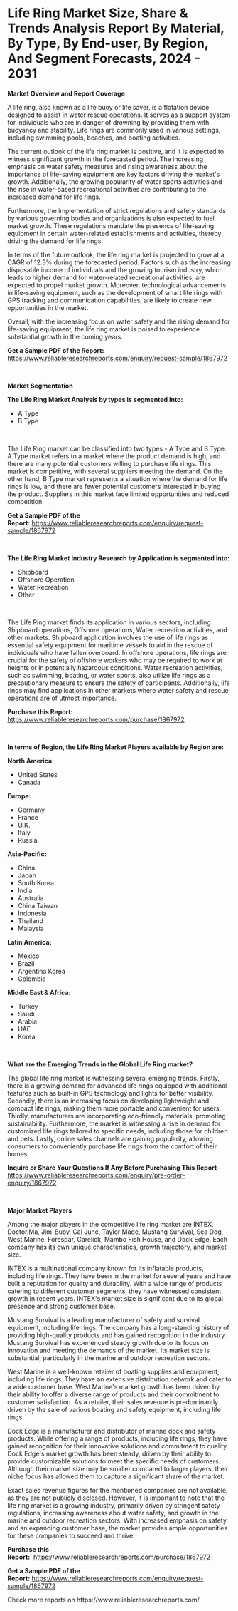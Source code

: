 <p><h1>Life Ring Market Size, Share & Trends Analysis Report By Material, By Type, By End-user, By Region, And Segment Forecasts, 2024 - 2031</h1></p><p><strong>Market Overview and Report Coverage</strong></p>
<p><p>A life ring, also known as a life buoy or life saver, is a flotation device designed to assist in water rescue operations. It serves as a support system for individuals who are in danger of drowning by providing them with buoyancy and stability. Life rings are commonly used in various settings, including swimming pools, beaches, and boating activities.</p><p>The current outlook of the life ring market is positive, and it is expected to witness significant growth in the forecasted period. The increasing emphasis on water safety measures and rising awareness about the importance of life-saving equipment are key factors driving the market's growth. Additionally, the growing popularity of water sports activities and the rise in water-based recreational activities are contributing to the increased demand for life rings.</p><p>Furthermore, the implementation of strict regulations and safety standards by various governing bodies and organizations is also expected to fuel market growth. These regulations mandate the presence of life-saving equipment in certain water-related establishments and activities, thereby driving the demand for life rings.</p><p>In terms of the future outlook, the life ring market is projected to grow at a CAGR of 12.3% during the forecasted period. Factors such as the increasing disposable income of individuals and the growing tourism industry, which leads to higher demand for water-related recreational activities, are expected to propel market growth. Moreover, technological advancements in life-saving equipment, such as the development of smart life rings with GPS tracking and communication capabilities, are likely to create new opportunities in the market.</p><p>Overall, with the increasing focus on water safety and the rising demand for life-saving equipment, the life ring market is poised to experience substantial growth in the coming years.</p></p>
<p><strong>Get a Sample PDF of the Report:</strong> <a href="https://www.reliableresearchreports.com/enquiry/request-sample/1867972">https://www.reliableresearchreports.com/enquiry/request-sample/1867972</a></p>
<p>&nbsp;</p>
<p><strong>Market Segmentation</strong></p>
<p><strong>The Life Ring Market Analysis by types is segmented into:</strong></p>
<p><ul><li>A Type</li><li>B Type</li></ul></p>
<p>&nbsp;</p>
<p><p>The Life Ring market can be classified into two types - A Type and B Type. A Type market refers to a market where the product demand is high, and there are many potential customers willing to purchase life rings. This market is competitive, with several suppliers meeting the demand. On the other hand, B Type market represents a situation where the demand for life rings is low, and there are fewer potential customers interested in buying the product. Suppliers in this market face limited opportunities and reduced competition.</p></p>
<p><strong>Get a Sample PDF of the Report:</strong>&nbsp;<a href="https://www.reliableresearchreports.com/enquiry/request-sample/1867972">https://www.reliableresearchreports.com/enquiry/request-sample/1867972</a></p>
<p>&nbsp;</p>
<p><strong>The Life Ring Market Industry Research by Application is segmented into:</strong></p>
<p><ul><li>Shipboard</li><li>Offshore Operation</li><li>Water Recreation</li><li>Other</li></ul></p>
<p>&nbsp;</p>
<p><p>The Life Ring market finds its application in various sectors, including Shipboard operations, Offshore operations, Water recreation activities, and other markets. Shipboard application involves the use of life rings as essential safety equipment for maritime vessels to aid in the rescue of individuals who have fallen overboard. In offshore operations, life rings are crucial for the safety of offshore workers who may be required to work at heights or in potentially hazardous conditions. Water recreation activities, such as swimming, boating, or water sports, also utilize life rings as a precautionary measure to ensure the safety of participants. Additionally, life rings may find applications in other markets where water safety and rescue operations are of utmost importance.</p></p>
<p><strong>Purchase this Report:</strong>&nbsp; <a href="https://www.reliableresearchreports.com/purchase/1867972">https://www.reliableresearchreports.com/purchase/1867972</a></p>
<p>&nbsp;</p>
<p><strong>In terms of Region, the Life Ring Market Players available by Region are:</strong></p>
<p>
    <p> <strong> North America: </strong>
        <ul>
            <li>United States</li>
            <li>Canada</li>
        </ul>
        </p> 
    <p> <strong> Europe: </strong>
        <ul>
            <li>Germany</li>
            <li>France</li>
            <li>U.K.</li>
            <li>Italy</li>
            <li>Russia</li>
        </ul>
        </p> 
    <p> <strong> Asia-Pacific: </strong>
        <ul>
            <li>China</li>
            <li>Japan</li>
            <li>South Korea</li>
            <li>India</li>
            <li>Australia</li>
            <li>China Taiwan</li>
            <li>Indonesia</li>
            <li>Thailand</li>
            <li>Malaysia</li>
        </ul>
        </p> 
    <p> <strong> Latin America: </strong>
        <ul>
            <li>Mexico</li>
            <li>Brazil</li>
            <li>Argentina Korea</li>
            <li>Colombia</li>
        </ul>
        </p> 
    <p> <strong> Middle East & Africa: </strong>
        <ul>
            <li>Turkey</li>
            <li>Saudi</li>
            <li>Arabia</li>
            <li>UAE</li>
            <li>Korea</li>
        </ul>
    </p>
    </p>
<p>&nbsp;</p>
<p><strong>What are the Emerging Trends in the Global Life Ring market?</strong></p>
<p><p>The global life ring market is witnessing several emerging trends. Firstly, there is a growing demand for advanced life rings equipped with additional features such as built-in GPS technology and lights for better visibility. Secondly, there is an increasing focus on developing lightweight and compact life rings, making them more portable and convenient for users. Thirdly, manufacturers are incorporating eco-friendly materials, promoting sustainability. Furthermore, the market is witnessing a rise in demand for customized life rings tailored to specific needs, including those for children and pets. Lastly, online sales channels are gaining popularity, allowing consumers to conveniently purchase life rings from the comfort of their homes.</p></p>
<p><strong>Inquire or Share Your Questions If Any Before Purchasing This Report</strong>- <a href="https://www.reliableresearchreports.com/enquiry/pre-order-enquiry/1867972">https://www.reliableresearchreports.com/enquiry/pre-order-enquiry/1867972</a></p>
<p>&nbsp;</p>
<p><strong>Major Market Players</strong></p>
<p><p>Among the major players in the competitive life ring market are INTEX, Doctor.Ma, Jim-Buoy, Cal June, Taylor Made, Mustang Survival, Sea Dog, West Marine, Forespar, Garelick, Mambo Fish House, and Dock Edge. Each company has its own unique characteristics, growth trajectory, and market size.</p><p>INTEX is a multinational company known for its inflatable products, including life rings. They have been in the market for several years and have built a reputation for quality and durability. With a wide range of products catering to different customer segments, they have witnessed consistent growth in recent years. INTEX's market size is significant due to its global presence and strong customer base.</p><p>Mustang Survival is a leading manufacturer of safety and survival equipment, including life rings. The company has a long-standing history of providing high-quality products and has gained recognition in the industry. Mustang Survival has experienced steady growth due to its focus on innovation and meeting the demands of the market. Its market size is substantial, particularly in the marine and outdoor recreation sectors.</p><p>West Marine is a well-known retailer of boating supplies and equipment, including life rings. They have an extensive distribution network and cater to a wide customer base. West Marine's market growth has been driven by their ability to offer a diverse range of products and their commitment to customer satisfaction. As a retailer, their sales revenue is predominantly driven by the sale of various boating and safety equipment, including life rings.</p><p>Dock Edge is a manufacturer and distributor of marine dock and safety products. While offering a range of products, including life rings, they have gained recognition for their innovative solutions and commitment to quality. Dock Edge's market growth has been steady, driven by their ability to provide customizable solutions to meet the specific needs of customers. Although their market size may be smaller compared to larger players, their niche focus has allowed them to capture a significant share of the market.</p><p>Exact sales revenue figures for the mentioned companies are not available, as they are not publicly disclosed. However, it is important to note that the life ring market is a growing industry, primarily driven by stringent safety regulations, increasing awareness about water safety, and growth in the marine and outdoor recreation sectors. With increased emphasis on safety and an expanding customer base, the market provides ample opportunities for these companies to succeed and thrive.</p></p>
<p><strong>Purchase this Report:</strong>&nbsp;&nbsp;<a href="https://www.reliableresearchreports.com/purchase/1867972">https://www.reliableresearchreports.com/purchase/1867972</a></p>
<p></p>
<p><strong>Get a Sample PDF of the Report:</strong>&nbsp;<a href="https://www.reliableresearchreports.com/enquiry/request-sample/1867972">https://www.reliableresearchreports.com/enquiry/request-sample/1867972</a></p>
<p>Check more reports on https://www.reliableresearchreports.com/</p>